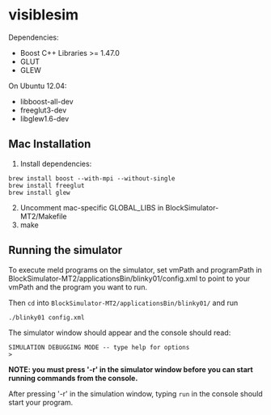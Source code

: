 visiblesim
==========

Dependencies:
 - Boost C++ Libraries >= 1.47.0
 - GLUT
 - GLEW

On Ubuntu 12.04:
 - libboost-all-dev
 - freeglut3-dev
 - libglew1.6-dev
 

## Mac Installation

 1. Install dependencies:

```
brew install boost --with-mpi --without-single
brew install freeglut
brew install glew
```

 2. Uncomment mac-specific GLOBAL_LIBS in BlockSimulator-MT2/Makefile
 3. make

## Running the simulator

To execute meld programs on the simulator, 
set vmPath and programPath in BlockSimulator-MT2/applicationsBin/blinky01/config.xml to point to 
your vmPath and the program you want to run.

Then `cd` into `BlockSimulator-MT2/applicationsBin/blinky01/` and run 
```
./blinky01 config.xml
```

The simulator window should appear and the console should read:
```
SIMULATION DEBUGGING MODE -- type help for options
>
```

**NOTE: you must press '<shift>-r' in the simulator window before you can start running commands from the console.**

After pressing '<shift>-r' in the simulation window, typing `run` in the console should start your program.
